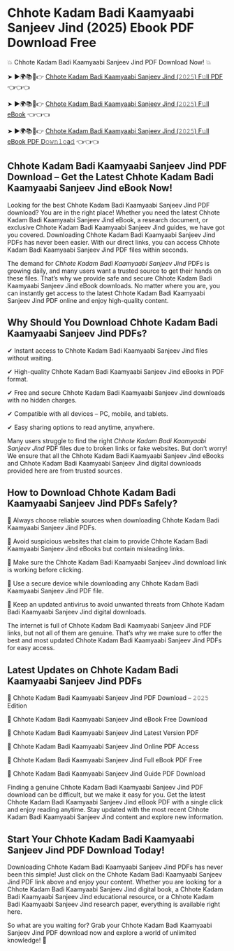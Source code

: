 # Chhote Kadam Badi Kaamyaabi Sanjeev Jind (2025) Ebook PDF Download Free

💥 Chhote Kadam Badi Kaamyaabi Sanjeev Jind PDF Download Now! 💥

➤ ►🌍📚📱👉 [Chhote Kadam Badi Kaamyaabi Sanjeev Jind (𝟸𝟶𝟸𝟻) F𝚞ll PDF](https://getpdf.xyz/chhote-kadam-badi-kaamyaabi-sanjeev-jind) 👈👈👈


➤ ►🌍📚📱👉 [Chhote Kadam Badi Kaamyaabi Sanjeev Jind (𝟸𝟶𝟸𝟻) F𝚞ll eBook](https://getpdf.xyz/chhote-kadam-badi-kaamyaabi-sanjeev-jind) 👈👈👈


➤ ►🌍📚📱👉 [Chhote Kadam Badi Kaamyaabi Sanjeev Jind (𝟸𝟶𝟸𝟻) F𝚞ll eBook PDF D𝚘𝚠𝚗𝚕𝚘a𝚍](https://getpdf.xyz/chhote-kadam-badi-kaamyaabi-sanjeev-jind) 👈👈👈


## Chhote Kadam Badi Kaamyaabi Sanjeev Jind PDF Download – Get the Latest Chhote Kadam Badi Kaamyaabi Sanjeev Jind eBook Now!

Looking for the best Chhote Kadam Badi Kaamyaabi Sanjeev Jind PDF download? You are in the right place! Whether you need the latest Chhote Kadam Badi Kaamyaabi Sanjeev Jind eBook, a research document, or exclusive Chhote Kadam Badi Kaamyaabi Sanjeev Jind guides, we have got you covered. Downloading Chhote Kadam Badi Kaamyaabi Sanjeev Jind PDFs has never been easier. With our direct links, you can access Chhote Kadam Badi Kaamyaabi Sanjeev Jind PDF files within seconds.

The demand for *Chhote Kadam Badi Kaamyaabi Sanjeev Jind* PDFs is growing daily, and many users want a trusted source to get their hands on these files. That’s why we provide safe and secure Chhote Kadam Badi Kaamyaabi Sanjeev Jind eBook downloads. No matter where you are, you can instantly get access to the latest Chhote Kadam Badi Kaamyaabi Sanjeev Jind PDF online and enjoy high-quality content.

## Why Should You Download Chhote Kadam Badi Kaamyaabi Sanjeev Jind PDFs?

✔ Instant access to Chhote Kadam Badi Kaamyaabi Sanjeev Jind files without waiting.

✔ High-quality Chhote Kadam Badi Kaamyaabi Sanjeev Jind eBooks in PDF format.

✔ Free and secure Chhote Kadam Badi Kaamyaabi Sanjeev Jind downloads with no hidden charges.

✔ Compatible with all devices – PC, mobile, and tablets.

✔ Easy sharing options to read anytime, anywhere.

Many users struggle to find the right *Chhote Kadam Badi Kaamyaabi Sanjeev Jind* PDF files due to broken links or fake websites. But don’t worry! We ensure that all the Chhote Kadam Badi Kaamyaabi Sanjeev Jind eBooks and Chhote Kadam Badi Kaamyaabi Sanjeev Jind digital downloads provided here are from trusted sources.

## How to Download Chhote Kadam Badi Kaamyaabi Sanjeev Jind PDFs Safely?

📌 Always choose reliable sources when downloading Chhote Kadam Badi Kaamyaabi Sanjeev Jind PDFs.

📌 Avoid suspicious websites that claim to provide Chhote Kadam Badi Kaamyaabi Sanjeev Jind eBooks but contain misleading links.

📌 Make sure the Chhote Kadam Badi Kaamyaabi Sanjeev Jind download link is working before clicking.

📌 Use a secure device while downloading any Chhote Kadam Badi Kaamyaabi Sanjeev Jind PDF file.

📌 Keep an updated antivirus to avoid unwanted threats from Chhote Kadam Badi Kaamyaabi Sanjeev Jind digital downloads.

The internet is full of Chhote Kadam Badi Kaamyaabi Sanjeev Jind PDF links, but not all of them are genuine. That’s why we make sure to offer the best and most updated Chhote Kadam Badi Kaamyaabi Sanjeev Jind PDFs for easy access.

## Latest Updates on Chhote Kadam Badi Kaamyaabi Sanjeev Jind PDFs

🔹 Chhote Kadam Badi Kaamyaabi Sanjeev Jind PDF Download – 𝟸𝟶𝟸𝟻 Edition

🔹 Chhote Kadam Badi Kaamyaabi Sanjeev Jind eBook Free Download

🔹 Chhote Kadam Badi Kaamyaabi Sanjeev Jind Latest Version PDF

🔹 Chhote Kadam Badi Kaamyaabi Sanjeev Jind Online PDF Access

🔹 Chhote Kadam Badi Kaamyaabi Sanjeev Jind Full eBook PDF Free

🔹 Chhote Kadam Badi Kaamyaabi Sanjeev Jind Guide PDF Download

Finding a genuine Chhote Kadam Badi Kaamyaabi Sanjeev Jind PDF download can be difficult, but we make it easy for you. Get the latest Chhote Kadam Badi Kaamyaabi Sanjeev Jind eBook PDF with a single click and enjoy reading anytime. Stay updated with the most recent Chhote Kadam Badi Kaamyaabi Sanjeev Jind content and explore new information.

## Start Your Chhote Kadam Badi Kaamyaabi Sanjeev Jind PDF Download Today!

Downloading Chhote Kadam Badi Kaamyaabi Sanjeev Jind PDFs has never been this simple! Just click on the Chhote Kadam Badi Kaamyaabi Sanjeev Jind PDF link above and enjoy your content. Whether you are looking for a Chhote Kadam Badi Kaamyaabi Sanjeev Jind digital book, a Chhote Kadam Badi Kaamyaabi Sanjeev Jind educational resource, or a Chhote Kadam Badi Kaamyaabi Sanjeev Jind research paper, everything is available right here.

So what are you waiting for? Grab your Chhote Kadam Badi Kaamyaabi Sanjeev Jind PDF download now and explore a world of unlimited knowledge! 🚀